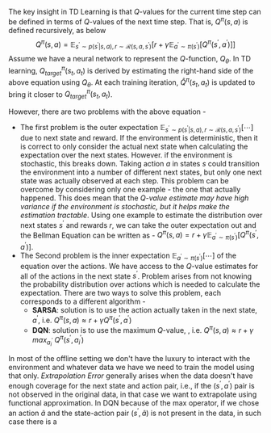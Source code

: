 The key insight in TD Learning is that $Q$-values for the current time step can be defined in terms of $Q$-values of the next time step. That is, $Q^{\pi}(s, a)$ is defined recursively, as below
$$
Q^\pi (s, a) = \mathbb{E}_{s^\prime \sim p(s^\prime \vert s, a), r \sim \mathcal{R}(s, a, s^\prime)} \Big[ r + \gamma \mathbb{E}_{a^\prime \sim \pi(s^\prime)} \big[Q^\pi (s^\prime , a^\prime)  \big] \Big]
$$
Assume we have a neural network to represent the $Q$-function, $Q_\theta$. In TD learning, $Q^\pi_{target}(s_t, a_t)$ is derived by estimating the right-hand side of the above equation using $Q_\theta$. At each training iteration, $\hat{Q}^\pi (s_t, a_t)$ is updated to bring it closer to $Q^\pi_{target} (s_t, a_t)$.

However, there are two problems with the above equation - 
- The first problem is the outer expectation $\mathbb{E}_{s^\prime \sim p(s^\prime \vert s, a), r \sim \mathcal{R}(s, a, s^\prime)} [ \cdots ]$ due to next state and reward. If the environment is deterministic, then it is correct to only consider the actual next state when calculating the expectation over the next states. However. if the environment is stochastic, this breaks down. Taking action $a$ in states $s$ could transition the environment into a number of different next states, but only one next state was actually observed at each step. This problem can be overcome by considering only one example - the one that actually happened. This does mean that the *Q-value estimate may have high variance if the environment is stochastic, but it helps make the estimation tractable*. Using one example to estimate the distribution over next states $s^\prime$ and rewards $r$, we can take the outer expectation out and the Bellman Equation can be written as - $Q^\pi (s, a) = r + \gamma \mathbb{E}_{a^\prime \sim \pi(s^\prime)} \big[Q^\pi (s^\prime , a^\prime)  \big]$.
- The Second problem is the inner expectation $\mathbb{E}_{a^\prime \sim \pi(s^\prime)} [ \cdots]$ of the equation over the actions. We have access to the $Q$-value estimates for all of the actions in the next state $s^\prime$. Problem arises from not knowing the probability distribution over actions which is needed to calculate the expectation. There are two ways to solve this problem, each corresponds to a different algorithm - 
	- **SARSA**: solution is to use the action actually taken in the next state, $a^\prime$, i.e.  $Q^\pi (s, a) \approx r + \gamma Q^\pi (s^\prime, a^\prime)$
	- **DQN**: solution is to use the maximum $Q$-value, , i.e.  $Q^\pi (s, a) \approx r + \gamma \; max_{a_i^\prime} \; Q^\pi (s^\prime, a_i^\prime)$

In most of the offline setting we don't have the luxury to interact with the environment and whatever data we have we need to train the model using that only. *Extrapolation Error* generally arises when the data doesn't have enough coverage for the next state and action pair, i.e., if the $(s^\prime, a^\prime)$ pair is not observed in the original data, in that case we want to extrapolate using functional approximation. In DQN because of the max operator, if we chose an action $\tilde{a}$ and the state-action pair $(s^\prime, \tilde{a})$ is not present in the data, in such case there is a 